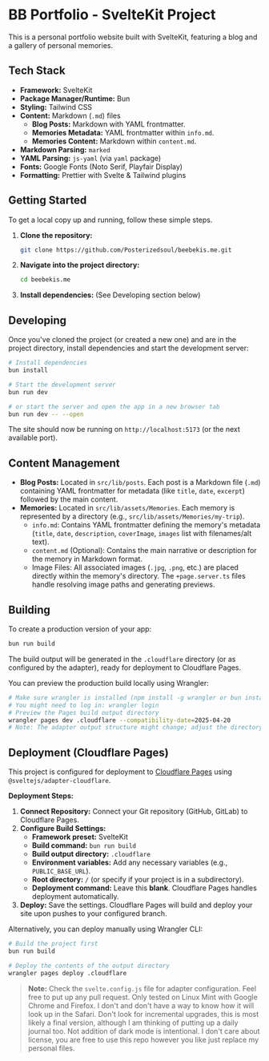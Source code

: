 # BB Portfolio - SvelteKit Project

This is a personal portfolio website built with SvelteKit, featuring a blog and a gallery of personal memories.

## Tech Stack

- **Framework:** SvelteKit
- **Package Manager/Runtime:** Bun
- **Styling:** Tailwind CSS
- **Content:** Markdown (`.md`) files
  - **Blog Posts:** Markdown with YAML frontmatter.
  - **Memories Metadata:** YAML frontmatter within `info.md`.
  - **Memories Content:** Markdown within `content.md`.
- **Markdown Parsing:** `marked`
- **YAML Parsing:** `js-yaml` (via `yaml` package)
- **Fonts:** Google Fonts (Noto Serif, Playfair Display)
- **Formatting:** Prettier with Svelte & Tailwind plugins

## Getting Started

To get a local copy up and running, follow these simple steps.

1.  **Clone the repository:**
    ```bash
    git clone https://github.com/Posterizedsoul/beebekis.me.git
    ```
2.  **Navigate into the project directory:**
    ```bash
    cd beebekis.me
    ```
3.  **Install dependencies:** (See Developing section below)

## Developing

Once you've cloned the project (or created a new one) and are in the project directory, install dependencies and start the development server:

```bash
# Install dependencies
bun install

# Start the development server
bun run dev

# or start the server and open the app in a new browser tab
bun run dev -- --open
```

The site should now be running on `http://localhost:5173` (or the next available port).

## Content Management

- **Blog Posts:** Located in `src/lib/posts`. Each post is a Markdown file (`.md`) containing YAML frontmatter for metadata (like `title`, `date`, `excerpt`) followed by the main content.
- **Memories:** Located in `src/lib/assets/Memories`. Each memory is represented by a directory (e.g., `src/lib/assets/Memories/my-trip`).
  - `info.md`: Contains YAML frontmatter defining the memory's metadata (`title`, `date`, `description`, `coverImage`, `images` list with filenames/alt text).
  - `content.md` (Optional): Contains the main narrative or description for the memory in Markdown format.
  - Image Files: All associated images (`.jpg`, `.png`, etc.) are placed directly within the memory's directory. The `+page.server.ts` files handle resolving image paths and generating previews.

## Building

To create a production version of your app:

```bash
bun run build
```

The build output will be generated in the `.cloudflare` directory (or as configured by the adapter), ready for deployment to Cloudflare Pages.

You can preview the production build locally using Wrangler:

```bash
# Make sure wrangler is installed (npm install -g wrangler or bun install -g wrangler)
# You might need to log in: wrangler login
# Preview the Pages build output directory
wrangler pages dev .cloudflare --compatibility-date=2025-04-20
# Note: The adapter output structure might change; adjust the directory if needed.
```

## Deployment (Cloudflare Pages)

This project is configured for deployment to [Cloudflare Pages](https://pages.cloudflare.com/) using `@sveltejs/adapter-cloudflare`.

**Deployment Steps:**

1.  **Connect Repository:** Connect your Git repository (GitHub, GitLab) to Cloudflare Pages.
2.  **Configure Build Settings:**
    - **Framework preset:** SvelteKit
    - **Build command:** `bun run build`
    - **Build output directory:** `.cloudflare`
    - **Environment variables:** Add any necessary variables (e.g., `PUBLIC_BASE_URL`).
    - **Root directory:** `/` (or specify if your project is in a subdirectory).
    - **Deployment command:** Leave this **blank**. Cloudflare Pages handles deployment automatically.
3.  **Deploy:** Save the settings. Cloudflare Pages will build and deploy your site upon pushes to your configured branch.

Alternatively, you can deploy manually using Wrangler CLI:

```bash
# Build the project first
bun run build

# Deploy the contents of the output directory
wrangler pages deploy .cloudflare
```

> **Note:** Check the `svelte.config.js` file for adapter configuration. Feel free to put up any pull request. Only tested on Linux Mint with Google Chrome and Firefox. I don't and don't have a way to know how it will look up in the Safari. Don't look for incremental upgrades, this is most likely a final version, although I am thinking of putting up a daily journal too. Not addition of dark mode is intentional. I don't care about license, you are free to use this repo however you like just replace my personal files.
